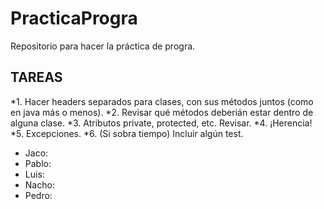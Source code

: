# PracticaProgra
Repositorio para hacer la práctica de progra. 
## TAREAS
*1. Hacer headers separados para clases, con sus métodos juntos (como en java más o menos).
*2. Revisar qué métodos deberián estar dentro de alguna clase.
*3. Atributos private, protected, etc. Revisar.
*4. ¡Herencia!
*5. Excepciones.
*6. (Si sobra tiempo) Incluir algún test.

* Jaco:
* Pablo:
* Luis:
* Nacho:
* Pedro:

